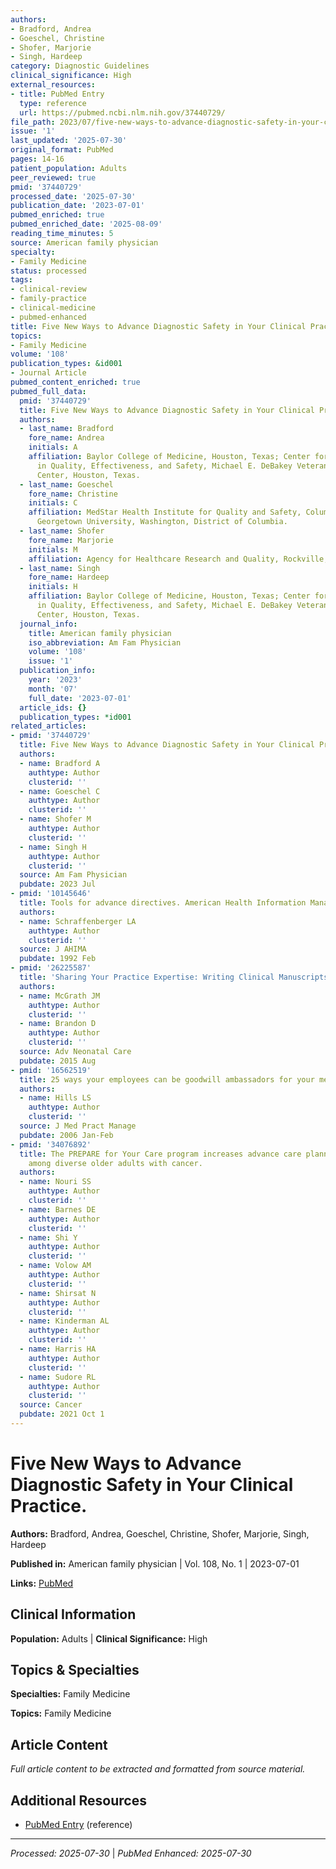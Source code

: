 ```yaml
---
authors:
- Bradford, Andrea
- Goeschel, Christine
- Shofer, Marjorie
- Singh, Hardeep
category: Diagnostic Guidelines
clinical_significance: High
external_resources:
- title: PubMed Entry
  type: reference
  url: https://pubmed.ncbi.nlm.nih.gov/37440729/
file_path: 2023/07/five-new-ways-to-advance-diagnostic-safety-in-your-clinical.md
issue: '1'
last_updated: '2025-07-30'
original_format: PubMed
pages: 14-16
patient_population: Adults
peer_reviewed: true
pmid: '37440729'
processed_date: '2025-07-30'
publication_date: '2023-07-01'
pubmed_enriched: true
pubmed_enriched_date: '2025-08-09'
reading_time_minutes: 5
source: American family physician
specialty:
- Family Medicine
status: processed
tags:
- clinical-review
- family-practice
- clinical-medicine
- pubmed-enhanced
title: Five New Ways to Advance Diagnostic Safety in Your Clinical Practice.
topics:
- Family Medicine
volume: '108'
publication_types: &id001
- Journal Article
pubmed_content_enriched: true
pubmed_full_data:
  pmid: '37440729'
  title: Five New Ways to Advance Diagnostic Safety in Your Clinical Practice.
  authors:
  - last_name: Bradford
    fore_name: Andrea
    initials: A
    affiliation: Baylor College of Medicine, Houston, Texas; Center for Innovations
      in Quality, Effectiveness, and Safety, Michael E. DeBakey Veterans Affairs Medical
      Center, Houston, Texas.
  - last_name: Goeschel
    fore_name: Christine
    initials: C
    affiliation: MedStar Health Institute for Quality and Safety, Columbia, Maryland;
      Georgetown University, Washington, District of Columbia.
  - last_name: Shofer
    fore_name: Marjorie
    initials: M
    affiliation: Agency for Healthcare Research and Quality, Rockville, Maryland.
  - last_name: Singh
    fore_name: Hardeep
    initials: H
    affiliation: Baylor College of Medicine, Houston, Texas; Center for Innovations
      in Quality, Effectiveness, and Safety, Michael E. DeBakey Veterans Affairs Medical
      Center, Houston, Texas.
  journal_info:
    title: American family physician
    iso_abbreviation: Am Fam Physician
    volume: '108'
    issue: '1'
  publication_info:
    year: '2023'
    month: '07'
    full_date: '2023-07-01'
  article_ids: {}
  publication_types: *id001
related_articles:
- pmid: '37440729'
  title: Five New Ways to Advance Diagnostic Safety in Your Clinical Practice.
  authors:
  - name: Bradford A
    authtype: Author
    clusterid: ''
  - name: Goeschel C
    authtype: Author
    clusterid: ''
  - name: Shofer M
    authtype: Author
    clusterid: ''
  - name: Singh H
    authtype: Author
    clusterid: ''
  source: Am Fam Physician
  pubdate: 2023 Jul
- pmid: '10145646'
  title: Tools for advance directives. American Health Information Management Association.
  authors:
  - name: Schraffenberger LA
    authtype: Author
    clusterid: ''
  source: J AHIMA
  pubdate: 1992 Feb
- pmid: '26225587'
  title: 'Sharing Your Practice Expertise: Writing Clinical Manuscripts for Publication.'
  authors:
  - name: McGrath JM
    authtype: Author
    clusterid: ''
  - name: Brandon D
    authtype: Author
    clusterid: ''
  source: Adv Neonatal Care
  pubdate: 2015 Aug
- pmid: '16562519'
  title: 25 ways your employees can be goodwill ambassadors for your medical practice.
  authors:
  - name: Hills LS
    authtype: Author
    clusterid: ''
  source: J Med Pract Manage
  pubdate: 2006 Jan-Feb
- pmid: '34076892'
  title: The PREPARE for Your Care program increases advance care planning engagement
    among diverse older adults with cancer.
  authors:
  - name: Nouri SS
    authtype: Author
    clusterid: ''
  - name: Barnes DE
    authtype: Author
    clusterid: ''
  - name: Shi Y
    authtype: Author
    clusterid: ''
  - name: Volow AM
    authtype: Author
    clusterid: ''
  - name: Shirsat N
    authtype: Author
    clusterid: ''
  - name: Kinderman AL
    authtype: Author
    clusterid: ''
  - name: Harris HA
    authtype: Author
    clusterid: ''
  - name: Sudore RL
    authtype: Author
    clusterid: ''
  source: Cancer
  pubdate: 2021 Oct 1
---
```


# Five New Ways to Advance Diagnostic Safety in Your Clinical Practice.

**Authors:** Bradford, Andrea, Goeschel, Christine, Shofer, Marjorie, Singh, Hardeep

**Published in:** American family physician | Vol. 108, No. 1 | 2023-07-01

**Links:** [PubMed](https://pubmed.ncbi.nlm.nih.gov/37440729/)

## Clinical Information

**Population:** Adults | **Clinical Significance:** High

## Topics & Specialties

**Specialties:** Family Medicine

**Topics:** Family Medicine

## Article Content

*Full article content to be extracted and formatted from source material.*

## Additional Resources

- [PubMed Entry](https://pubmed.ncbi.nlm.nih.gov/37440729/) (reference)

---

*Processed: 2025-07-30* | *PubMed Enhanced: 2025-07-30*
